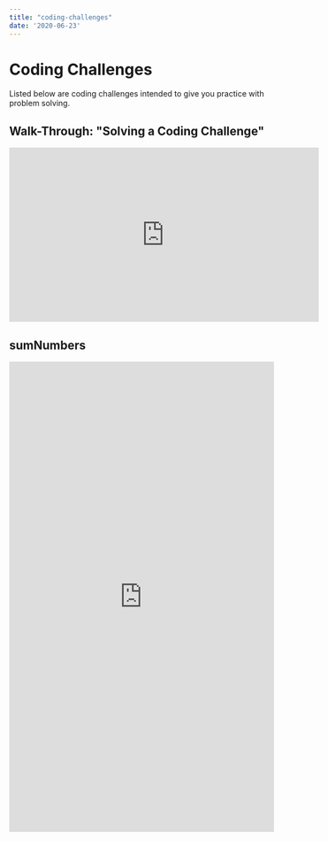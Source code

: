 ```yaml
---
title: "coding-challenges"
date: '2020-06-23'
---
```


# Coding Challenges

Listed below are coding challenges intended to give you practice with problem solving. 


## Walk-Through: "Solving a Coding Challenge"

<iframe width="560" height="315" src="https://www.youtube.com/embed/nAUZSEfjZ48" frameborder="0" allow="accelerometer; autoplay; encrypted-media; gyroscope; picture-in-picture" allowfullscreen></iframe>


## sumNumbers

<iframe height="850px" width="95%" src="https://repl.it/@DanielScott2/sumNumbers?lite=true" scrolling="no" frameborder="no" allowtransparency="true" allowfullscreen="true" sandbox="allow-forms allow-pointer-lock allow-popups allow-same-origin allow-scripts allow-modals"></iframe>

<!--

## addList

<iframe height="850px" width="95%" src="https://repl.it/@DanielScott2/addList?lite=true" scrolling="no" frameborder="no" allowtransparency="true" allowfullscreen="true" sandbox="allow-forms allow-pointer-lock allow-popups allow-same-origin allow-scripts allow-modals"></iframe>

## computeRemainder

<iframe height="800px" width="95%" src="https://repl.it/@DanielScott2/computeRemainder?lite=true" scrolling="no" frameborder="no" allowtransparency="true" allowfullscreen="true" sandbox="allow-forms allow-pointer-lock allow-popups allow-same-origin allow-scripts allow-modals"></iframe>


## range

<iframe height="800px" width="95%" src="https://repl.it/@DanielScott2/range?lite=true" scrolling="no" frameborder="no" allowtransparency="true" allowfullscreen="true" sandbox="allow-forms allow-pointer-lock allow-popups allow-same-origin allow-scripts allow-modals"></iframe>

## reverseUpcaseString

<iframe height="800px" width="95%" src="https://repl.it/@DanielScott2/reverseUpcaseString?lite=true" scrolling="no" frameborder="no" allowtransparency="true" allowfullscreen="true" sandbox="allow-forms allow-pointer-lock allow-popups allow-same-origin allow-scripts allow-modals"></iframe>

## charCount

<iframe height="800px" width="95%" src="https://repl.it/@DanielScott2/charCount?lite=true"  scrolling="no" frameborder="no" allowtransparency="true" allowfullscreen="true" sandbox="allow-forms allow-pointer-lock allow-popups allow-same-origin allow-scripts allow-modals"></iframe>


-->